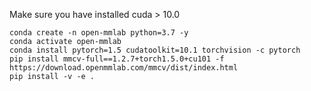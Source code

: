 Make sure you have installed cuda > 10.0
```shell
conda create -n open-mmlab python=3.7 -y
conda activate open-mmlab
conda install pytorch=1.5 cudatoolkit=10.1 torchvision -c pytorch
pip install mmcv-full==1.2.7+torch1.5.0+cu101 -f https://download.openmmlab.com/mmcv/dist/index.html
pip install -v -e .
```
